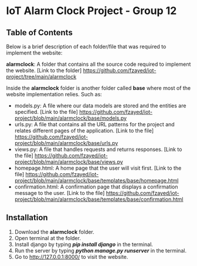 # IoT Alarm Clock Project - Group 12

## Table of Contents

Below is a brief description of each folder/file that was required to implement the website:

**alarmclock**: A folder that contains all the source code required to implement the website. [Link to the folder] https://github.com/fzayed/iot-project/tree/main/alarmclock

Inside the **alarmclock** folder is another folder called **base** where most of the website implementation relies. Such as:

- models.py: A file where our data models are stored and the entities are specified. [Link to the file] https://github.com/fzayed/iot-project/blob/main/alarmclock/base/models.py
- urls.py: A file that contains all the URL patterns for the project and relates different pages of the application. [Link to the file] https://github.com/fzayed/iot-project/blob/main/alarmclock/base/urls.py
- views.py: A file that handles requests and returns responses. [Link to the file] https://github.com/fzayed/iot-project/blob/main/alarmclock/base/views.py
- homepage.html: A home page that the user will visit first. [Link to the file] https://github.com/fzayed/iot-project/blob/main/alarmclock/base/templates/base/homepage.html
- confirmation.html: A confirmation page that displays a confirmation message to the user. [Link to the file] https://github.com/fzayed/iot-project/blob/main/alarmclock/base/templates/base/confirmation.html


## Installation

1. Download the **alarmclock** folder.
2. Open terminal at the folder.
3. Install django by typing ***pip install django*** in the terminal.
4. Run the server by typing ***python manage.py runserver*** in the terminal.
5. Go to http://127.0.0.1:8000/ to visit the website.
